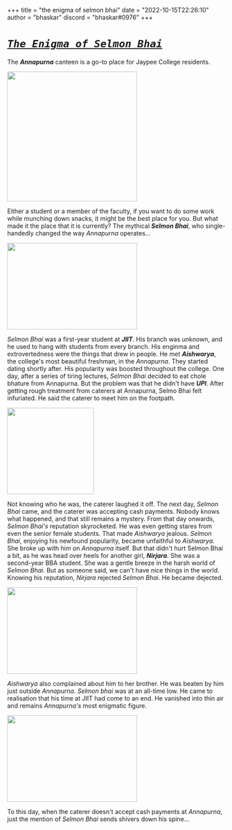 +++ 
title = "the enigma of selmon bhai"
date = "2022-10-15T22:26:10"
author = "bhaskar"
discord = "bhaskar#0976"
+++

# _**[`The Enigma of Selmon Bhai`](OSDContest/content/posts/the_engima_of_selmon_bhai)**_


The ***Annapurna*** canteen is a go-to place for Jaypee College residents.

<img src="https://10619-2.s.cdn12.com/rests/original/108_505007783.jpg" width="300" height="300">

Either a student or a member of the faculty, if you want to do some work while munching down snacks, it might be the best place for you. But what made it the place that it is currently? The mythical ***Selmon Bhai***, who single-handedly changed the way _Annapurna_ operates...

<img src="https://spiderimg.amarujala.com/assets/images/2018/09/09/750x506/tere-naam_1536475689.jpeg" width="300" height="200">

_Selmon Bhai_ was a first-year student at ***JIIT***. His branch was unknown, and he used to hang with students from every branch. His enginma and extrovertedness were the things that drew in people. He met ***Aishwarya***, the college's most beautiful freshman, in the _Annapurna_. They started dating shortly after. His popularity was boosted throughout the college.
One day, after a series of tiring lectures, _Selmon Bhai_ decided to eat chole bhature from Annapurna. But the problem was that he didn't have ***UPI***. After getting rough treatment from caterers at Annapurna, Selmo Bhai felt infuriated. He said the caterer to meet him on the footpath. 

<img src="https://media.discordapp.net/attachments/673160333661306880/922105349480275970/IMG-20211213-WA0010-3.jpg" widht="300" height="200">

Not knowing who he was, the caterer laughed it off. The next day, _Selmon Bhai_ came, and the caterer was accepting cash payments. Nobody knows what happened, and that still remains a mystery. From that day onwards, _Selmon Bhai's_ reputation skyrocketed. He was even getting stares from even the senior female students. That made _Aishwarya_ jealous. _Selmon Bhai_, enjoying his newfound popularity, became unfaithful to _Aishwarya_. She broke up with him on _Annapurna_ itself. But that didn't hurt Selmon Bhai a bit, as he was head over heels for another girl, ***Nirjara***. She was a second-year BBA student. She was a gentle breeze in the harsh world of _Selmon Bhai_. But as someone said, we can't have nice things in the world. Knowing his reputation, _Nirjara_ rejected _Selmon Bhai_. He became dejected.

<img src="https://i.imgur.com/K8Wt7Pt.jpg" width="300" height="200">

_Aishwarya_ also complained about him to her brother. He was beaten by him just outside _Annapurna_. _Selmon bhai_ was at an all-time low. He came to realisation that his time at JIIT had come to an end. He vanished into thin air and remains _Annapurna's_ most enigmatic figure.

<img src="https://imagevars.gulfnews.com/2019/01/21/RDS_190121-Salman-Khan-lookalike-1548063547874_16a31073617_large.jpg" width="300" height="200">

To this day, when the caterer doesn't accept cash payments at _Annapurna_, just the mention of _Selmon Bhai_ sends shivers down his spine...

